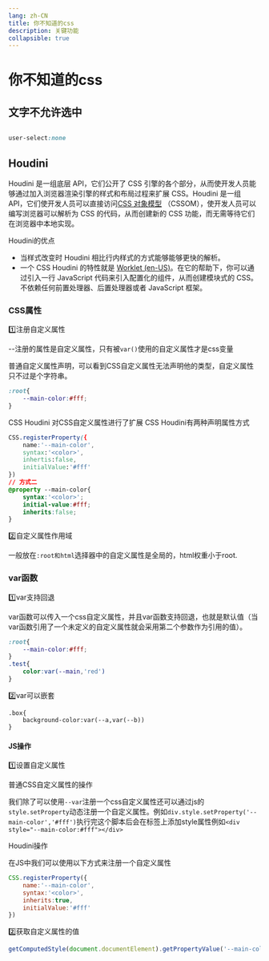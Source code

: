 ```yaml
---
lang: zh-CN
title: 你不知道的css
description: 关键功能
collapsible: true
---
```

# 你不知道的css



## 文字不允许选中

~~~css

user-select:none

~~~



## Houdini

Houdini 是一组底层 API，它们公开了 CSS 引擎的各个部分，从而使开发人员能够通过加入浏览器渲染引擎的样式和布局过程来扩展 CSS。Houdini 是一组 API，它们使开发人员可以直接访问[CSS 对象模型](https://developer.mozilla.org/zh-CN/docs/Web/API/CSS_Object_Model) （CSSOM），使开发人员可以编写浏览器可以解析为 CSS 的代码，从而创建新的 CSS 功能，而无需等待它们在浏览器中本地实现。	

Houdini的优点

* 当样式改变时 Houdini 相比行内样式的方式能够能够更快的解析。
* 一个 CSS Houdini 的特性就是 [Worklet (en-US)](https://developer.mozilla.org/en-US/docs/Web/API/Worklet)。在它的帮助下，你可以通过引入一行 JavaScript 代码来引入配置化的组件，从而创建模块式的 CSS。不依赖任何前置处理器、后置处理器或者 JavaScript 框架。



### CSS属性

1️⃣注册自定义属性

--注册的属性是自定义属性，只有被`var()`使用的自定义属性才是css变量

普通自定义属性声明，可以看到CSS自定义属性无法声明他的类型，自定义属性只不过是个字符串。

~~~css
:root{
	--main-color:#fff;
}
~~~

CSS Houdini 对CSS自定义属性进行了扩展 CSS Houdini有两种声明属性方式 

~~~css
CSS.registerProperty({
    name:'--main-color',
    syntax:'<color>',
    inhertis:false,
    initialValue:'#fff'
})
// 方式二
@property --main-color{
    syntax:'<color>';
    initial-value:#fff;
    inherits:false;
}
~~~

2️⃣自定义属性作用域

一般放在`:root和html`选择器中的自定义属性是全局的，html权重小于root.



### var函数

1️⃣var支持回退

var函数可以传入一个css自定义属性，并且var函数支持回退，也就是默认值（当var函数引用了一个未定义的自定义属性就会采用第二个参数作为引用的值）。

~~~css
:root{
    --main-color:#fff;
}
.test{
    color:var(--main,'red')
}
~~~

2️⃣var可以嵌套

~~~
.box{
	background-color:var(--a,var(--b))
}
~~~

#### JS操作

1️⃣设置自定义属性

普通CSS自定义属性的操作

我们除了可以使用`--var`注册一个css自定义属性还可以通过js的`style.setProperty`动态注册一个自定义属性。例如`div.style.setProperty('--main-color','#fff')`执行完这个脚本后会在标签上添加style属性例如`<div style="--main-color:#fff"></div>`

Houdini操作

在JS中我们可以使用以下方式来注册一个自定义属性

~~~js
CSS.registerProperty({
    name:'--main-color',
    syntax:'<color>',
    inherits:true,
    initialValue:'#fff'
})
~~~

2️⃣获取自定义属性的值

~~~js
getComputedStyle(document.documentElement).getPropertyValue('--main-color')
~~~







<CommentService/>